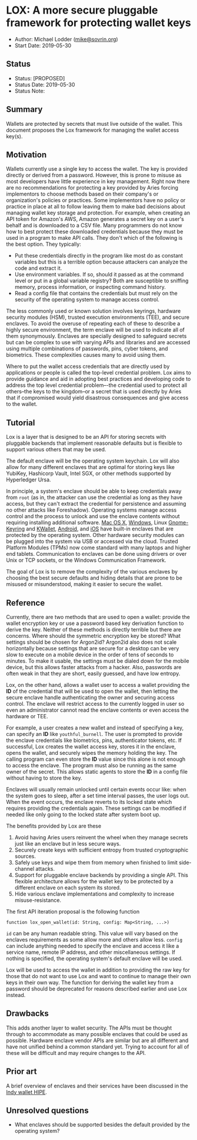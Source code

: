 # LOX: A more secure pluggable framework for protecting wallet keys
- Author: Michael Lodder (mike@sovrin.org)
- Start Date: 2019-05-30

## Status
- Status: [PROPOSED]
- Status Date: 2019-05-30
- Status Note:

## Summary

Wallets are protected by secrets that must live outside of the wallet.
This document proposes the Lox framework for managing the wallet access key(s).

## Motivation
Wallets currently use a single key to access the wallet. The key is provided directly or derived from a password. 
However, this is prone to misuse as most developers have little experience in key management. Right now there are no recommendations for protecting a key provided by Aries
forcing implementors to choose methods based on their company's or organization's policies or practices.
Some implementors have no policy or practice in place at all to follow leaving them to make bad decisions about managing wallet key storage and protection.
For example, when creating an API token for Amazon's AWS, Amazon generates
a secret key on a user's behalf and is downloaded to a CSV file. Many programmers do not know how to best
protect these downloaded credentials because they must be used in a program to make API calls.
They don't which of the following is the best option. They typically:

- Put these credentials directly in the program like most do as constant variables but this is a terrible option because attackers can analyze the code and extract it.
- Use environment variables. If so, should it passed as at the command level or put in a global variable registry? Both are susceptible to sniffing memory, process information, or inspecting command history.
- Read a config file that contains the credentials but must rely on the security of the operating system to manage access control.

The less commonly used or known solution involves keyrings, hardware security modules (HSM), trusted execution environments (TEE), and secure enclaves. 
To avoid the overuse of repeating each of these to describe a highly secure environment, the term enclave will be used to indicate all of them synonymously.
Enclaves are specially designed to safeguard secrets but can be complex to use with varying APIs and libraries and are accessed using multiple combinations of passwords, pins, cyber tokens, and biometrics.
These complexities causes many to avoid using them.

Where to put the wallet access credentials that are directly used by applications or people is called the top-level credential problem.
Lox aims to provide guidance and aid in adopting best practices and developing code to address the top level credential problem–-the credential used to protect all others–the keys to the kingdom–or a secret that is used directly by Aries that if compromised would yield disastrous consequences and
give access to the wallet.
## Tutorial

Lox is a layer that is designed to be an API for storing secrets with pluggable backends that implement reasonable defaults
but is flexible to support various others that may be used.

The default enclave will be the operating system keychain. Lox will also allow for
many different enclaves that are optimal for storing keys like YubiKey, Hashicorp Vault, Intel SGX, or other methods supported by Hyperledger Ursa.

In principle, a system's enclave should be able to keep credentials away from `root` (as in, the attacker can use the credential as long as they have access, but they can't extract the credential for persistence and assuming no other attacks like Foreshadow).
Operating systems manage access control and the process to unlock and use the enclave contents without requiring installing additional software.
[Mac OS X](https://developer.apple.com/documentation/security), [Windows](https://docs.microsoft.com/en-us/windows/desktop/api/wincred/), Linux [Gnome-Keyring](https://wiki.gnome.org/Projects/GnomeKeyring) and [KWallet](https://docs.kde.org/trunk5/en/kdeutils/kwallet5/kwallet5.pdf), [Android](https://developer.android.com/training/articles/keystore), and [iOS](https://developer.apple.com/documentation/security/certificate_key_and_trust_services/keys/storing_keys_in_the_secure_enclave) have built-in enclaves that are protected by the operating system.
Other hardware security modules can be plugged into the system via USB or accessed via the cloud. Trusted Platform Modules (TPMs) now come standard with 
many laptops and higher end tablets. Communication to enclaves can be done using drivers or over Unix or TCP sockets, or the Windows Communication Framework.

The goal of Lox is to remove the complexity of the various enclaves by choosing the best secure defaults and hiding details that are prone to be misused or misunderstood, making it easier to secure the wallet.

## Reference

Currently, there are two methods that are used to open a wallet: provide the wallet encryption key or use a password based key derivation function to derive the key.
Neither of these methods is directly terrible but there are concerns. Where should the symmetric encryption key be stored? What settings should be chosen for Argon2id?
Argon2id also does not scale horizontally because settings that are secure for a desktop can be very slow to execute on a mobile device in the order of tens of seconds to minutes.
To make it usable, the settings must be dialed down for the mobile device, but this allows faster attacks from a hacker. Also, passwords are often weak in that they are short, easily guessed, and have low entropy.

Lox, on the other hand, allows a wallet user to access a wallet providing the **ID** of the credential that will be used to open the wallet, then letting the secure enclave handle authenticating the owner and securing access control.
The enclave will restrict access to the currently logged in user so even an administrator cannot read the enclave contents or even access the hardware or TEE.

For example, a user creates a new wallet and instead of specifying a key, can specify an **ID** like `youthful_burnell`. The user is prompted to provide the enclave credentials like biometrics, pins, authenticator tokens, etc.
If successful, Lox creates the wallet access key, stores it in the enclave, opens the wallet, and securely wipes the memory holding the key.
The calling program can even store the **ID** value since this alone is not enough to access the enclave. The program must also be running as the same owner of the secret. This allows static agents to
store the **ID** in a config file without having to store the key.

Enclaves will usually remain unlocked until certain events occur like: when the system goes to sleep, after a set time interval passes, the user logs out. When the event occurs, the enclave reverts to its locked state which requires providing the credentials again.
These settings can be modified if needed like only going to the locked state after system boot up.

The benefits provided by Lox are these

1. Avoid having Aries users reinvent the wheel when they manage secrets just like an enclave but in less secure ways.
2. Securely create keys with sufficient entropy from trusted cryptographic sources.
3. Safely use keys and wipe them from memory when finished to limit side-channel attacks.
4. Support for pluggable enclave backends by providing a single API. This flexible architecture allows for the wallet key to be protected by a different enclave on each system its stored.
5. Hide various enclave implementations and complexity to increase misuse-resistance.

The first API iteration proposal is the following function

```
function lox_open_wallet(id: String, config: Map<String, ...>)
```

`id` can be any human readable string. This value will vary based on the enclaves requirements as some allow more and others allow less.
`config` can include anything needed to specify the enclave and access it like a service name, remote IP address, and other miscellaneous settings. If nothing is specified,
the operating system's default enclave will be used.

Lox will be used to access the wallet in addition to providing the raw key for those that do not want to use Lox and want to continue to manage their own keys in their own way.
The function for deriving the wallet key from a password should be deprecated for reasons described earlier and use Lox instead.

## Drawbacks

This adds another layer to wallet security. The APIs must be thought through to accommodate as many possible enclaves that could be used as possible.
Hardware enclave vendor APIs are similar but are all different and have not unified behind a common standard yet.
Trying to account for all of these will be difficult and may require changes to the API.

## Prior art

A brief overview of enclaves and their services have been discussed in the [Indy wallet HIPE](https://github.com/hyperledger/indy-hipe/tree/master/text/0013-wallets). 

## Unresolved questions

- What enclaves should be supported besides the default provided by the operating system?
